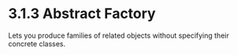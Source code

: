 # 3.1.3 Abstract Factory

Lets you produce families of related objects without specifying their concrete classes.